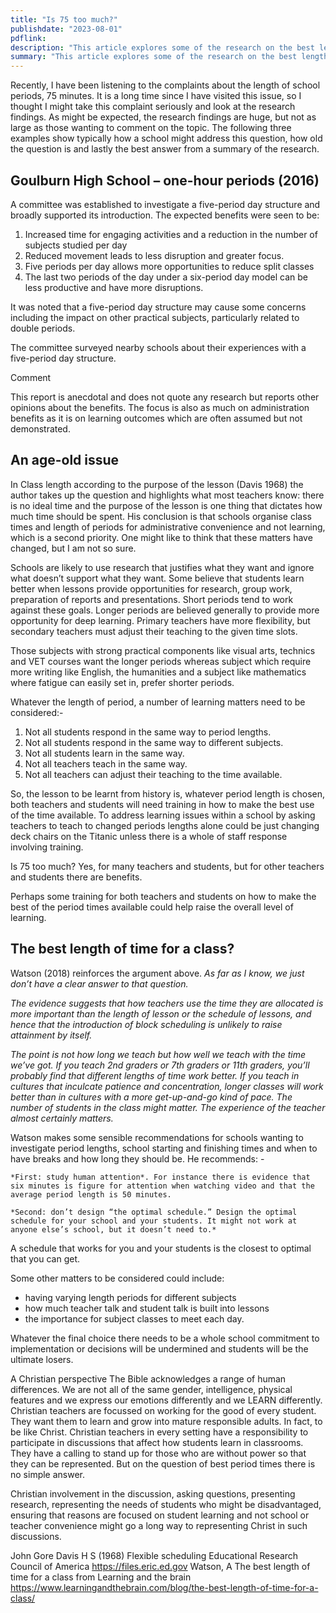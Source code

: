 ```yaml
---
title: "Is 75 too much?"
publishdate: "2023-08-01"
pdflink:
description: "This article explores some of the research on the best length of time for a class."
summary: "This article explores some of the research on the best length of time for a class."
---
```


Recently, I have been listening to the complaints about the length of school periods, 75 minutes. It is a long time since I have visited this issue, so I thought I might take this complaint seriously and look at the research findings.
As might be expected, the research findings are huge, but not as large as those wanting to comment on the topic. The following three examples show typically how a school might address this question, how old the question is and lastly the best answer from a summary of the research.

## Goulburn High School – one-hour periods (2016)
A committee was established to investigate a five-period day structure and broadly supported its introduction.  The expected benefits were seen to be: 

1. 	Increased time for engaging activities and a reduction in the number of subjects studied per day   
2. 	Reduced movement leads to less disruption and greater focus. 
3. 	Five periods per day allows more opportunities to reduce split classes  
4. 	The last two periods of the day under a six-period day model can be less productive and have more disruptions.  

It was noted that a five-period day structure may cause some concerns including the impact on other practical subjects, particularly related to double periods. 

The committee surveyed nearby schools about their experiences with a five-period day structure. 

Comment 

This report is anecdotal and does not quote any research but reports other opinions about the benefits. The focus is also as much on administration benefits as it is on learning outcomes which are often assumed but not demonstrated.  

## An age-old issue
In Class length according to the purpose of the lesson (Davis 1968) the author takes up the question and highlights what most teachers know: there is no ideal time and the purpose of the lesson is one thing that dictates how much time should be spent. His conclusion is that schools organise class times and length of periods for administrative convenience and not learning, which is a second priority. One might like to think that these matters have changed, but I am not so sure. 

Schools are likely to use research that justifies what they want and ignore what doesn’t support what they want. Some believe that students learn better when lessons provide opportunities for research, group work, preparation of reports and presentations. Short periods tend to work against these goals. Longer periods are believed generally to provide more opportunity for deep learning. Primary teachers have more flexibility, but secondary teachers must adjust their teaching to the given time slots. 

Those subjects with strong practical components like visual arts, technics and VET courses want the longer periods whereas subject which require more writing like English, the humanities and a subject like mathematics where fatigue can easily set in, prefer shorter periods.    

Whatever the length of period, a number of learning matters need to be considered:-
1. Not all students respond in the same way to period lengths. 
2. Not all students respond in the same way to different subjects.
3. Not all students learn in the same way.
4. Not all teachers teach in the same way.
5. Not all teachers can adjust their teaching to the time available. 

So, the lesson to be learnt from history is, whatever period length is chosen, both teachers and students will need training in how to make the best use of the time available. To address learning issues within a school by asking teachers to teach to changed periods lengths alone could be just changing deck chairs on the Titanic unless there is a whole of staff response involving training. 

Is 75 too much? Yes, for many teachers and students, but for other teachers and students there are benefits.

Perhaps some training for both teachers and students on how to make the best of the period times available could help raise the overall level of learning.

## The best length of time for a class?
Watson (2018) reinforces the argument above. *As far as I know, we just don’t have a clear answer to that question.*

*The evidence suggests that how teachers use the time they are allocated is more important than the length of lesson or the schedule of lessons, and hence that the introduction of block scheduling is unlikely to raise attainment by itself.*

*The point is not how long we teach but how well we teach with the time we’ve got. If you teach 2nd graders or 7th graders or 11th graders, you’ll probably find that different lengths of time work better. If you teach in cultures that inculcate patience and concentration, longer classes will work better than in cultures with a more get-up-and-go kind of pace. The number of students in the class might matter. The experience of the teacher almost certainly matters.*

Watson makes some sensible recommendations for schools wanting to investigate period lengths, school starting and finishing times and when to have breaks and how long they should be. He recommends: -

    *First: study human attention*. For instance there is evidence that six minutes is figure for attention when watching video and that the average period length is 50 minutes. 

    *Second: don’t design “the optimal schedule.” Design the optimal schedule for your school and your students. It might not work at anyone else’s school, but it doesn’t need to.*

A schedule that works for you and your students is the closest to optimal that you can get.

Some other matters to be considered could include: 
- having varying length periods for different subjects
- how much teacher talk and student talk is built into lessons
- the importance for subject classes to meet each day.

Whatever the final choice there needs to be a whole school commitment to implementation or decisions will be undermined and students will be the ultimate losers.

A Christian perspective
The Bible acknowledges a range of human differences. We are not all of the same gender, intelligence, physical features and we express our emotions differently and we LEARN differently. Christian teachers are focussed on working for the good of every student. They want them to learn and grow into mature responsible adults. In fact, to be like Christ. Christian teachers in every setting have a responsibility to participate in discussions that affect how students learn in classrooms. They have a calling to stand up for those who are without power so that they can be represented. But on the question of best period times there is no simple answer. 

Christian involvement in the discussion, asking questions, presenting research, representing the needs of students who might be disadvantaged, ensuring that reasons are focused on student learning and not school or teacher convenience might go a long way to representing Christ in such discussions.  

John Gore
Davis H S  (1968) Flexible scheduling Educational Research Council of America https://files.eric.ed.gov
Watson, A  The best length of time for a class from Learning and the brain 
https://www.learningandthebrain.com/blog/the-best-length-of-time-for-a-class/
